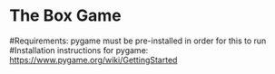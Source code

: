# The Box Game
#Requirements: pygame must be pre-installed in order for this to run
#Installation instructions for pygame: https://www.pygame.org/wiki/GettingStarted

